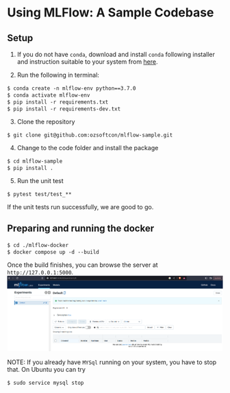 # Using MLFlow: A Sample Codebase

## Setup

1. If you do not have `conda`, download and install `conda` following installer and instruction suitable to your system
from [here](https://docs.conda.io/en/main/miniconda.html#latest-miniconda-installer-links).

2. Run the following in terminal:
```commandline
$ conda create -n mlflow-env python==3.7.0
$ conda activate mlflow-env
$ pip install -r requirements.txt
$ pip install -r requirements-dev.txt
```

3. Clone the repository
```commandline
$ git clone git@github.com:ozsoftcon/mlflow-sample.git
```

4. Change to the code folder and install the package

```commandline
$ cd mlflow-sample
$ pip install .
```

5. Run the unit test
```commandline
$ pytest test/test_**
```

If the unit tests run successfully, we are good to go.

## Preparing and running the docker

```commandline
$ cd ./mlflow-docker
$ docker compose up -d --build
```

Once the build finishes, you can browse the server at `http://127.0.0.1:5000`.
![MLFlowService](./images/mlflow_server.png)

NOTE: If you already have `MYSql` running on your system, you have to stop that.
On Ubuntu you can try
```commandline
$ sudo service mysql stop
```
